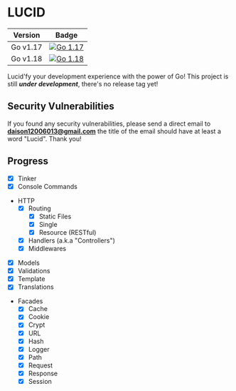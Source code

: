 # LUCID

Version    | Badge
-----------|---------
Go v1.17 | [![Go 1.17](https://github.com/lucidfy/lucid/actions/workflows/go-1.17.yml/badge.svg)](https://github.com/lucidfy/lucid/actions/workflows/go-1.17.yml)
Go v1.18 | [![Go 1.18](https://github.com/lucidfy/lucid/actions/workflows/go-1.18.yml/badge.svg)](https://github.com/lucidfy/lucid/actions/workflows/go-1.18.yml)

Lucid'fy your development experience with the power of Go!
This project is still ***under development***, there's no release tag yet!

## Security Vulnerabilities

If you found any security vulnerabilities, please send a direct email to **daison12006013@gmail.com** the title of the email should have at least a word "Lucid". Thank you!

## Progress

- [x] Tinker
- [x] Console Commands
- HTTP
  - [x] Routing
    - [x] Static Files
    - [x] Single
    - [x] Resource (RESTful)
  - [x] Handlers (a.k.a "Controllers")
  - [x] Middlewares
- [x] Models
- [x] Validations
- [x] Template
- [x] Translations
- Facades
  - [x] Cache
  - [x] Cookie
  - [x] Crypt
  - [x] URL
  - [x] Hash
  - [x] Logger
  - [x] Path
  - [x] Request
  - [x] Response
  - [x] Session
